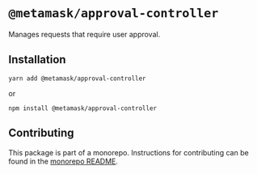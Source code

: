 # `@metamask/approval-controller`

Manages requests that require user approval.

## Installation

`yarn add @metamask/approval-controller`

or

`npm install @metamask/approval-controller`

## Contributing

This package is part of a monorepo. Instructions for contributing can be found in the [monorepo README](../../#readme).
